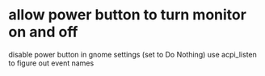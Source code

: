 # allow power button to turn monitor on and off

disable power button in gnome settings (set to Do Nothing)
use acpi_listen to figure out event names
